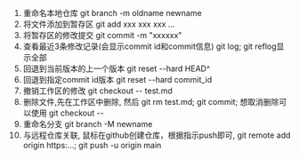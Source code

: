 1. 重命名本地仓库 git branch -m oldname newname
2. 将文件添加到暂存区 git add xxx xxx xxx ...
3. 将暂存区的修改提交 git commit -m "xxxxxx"
4. 查看最近3条修改记录(会显示commit id和commit信息) git log; git reflog显示全部
5. 回退到当前版本的上一个版本 git reset --hard HEAD^
6. 回退到指定commit id版本 git reset --hard commit_id
7. 撤销工作区的修改 git checkout -- test.md
8. 删除文件,先在工作区中删除, 然后 git rm test.md; git commit; 想取消删除可以使用 git checkout --
9. 重命名分支 git branch -M newname
10. 与远程仓库关联, 鼠标在github创建仓库，根据指示push即可, git remote add origin https:...; git push -u origin main
